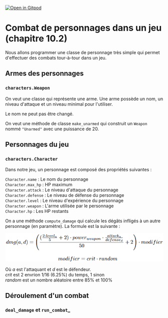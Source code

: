 [![Open in Gitpod](https://gitpod.io/button/open-in-gitpod.svg)](https://gitpod-redirect-0.herokuapp.com/)

# Combat de personnages dans un jeu (chapitre 10.2)

<!-- Avant de commencer. Consulter les instructions à suivre dans [instructions.md](instructions.md) -->

Nous allons programmer une classe de personnage très simple qui permet d'effectuer des combats tour-à-tour dans un jeu.

## Armes des personnages
### `characters.Weapon`

On veut une classe qui représente une arme. Une arme possède un nom, un niveau d'attaque et un niveau minimal pour l'utiliser.

Le nom ne peut pas être changé.

On veut une méthode de classe `make_unarmed` qui construit un `Weapon` nommé `"Unarmed"` avec une puissance de 20.

## Personnages du jeu
### `characters.Character`

Dans notre jeu, un personnage est composé des propriétés suivantes :

`Character.name` : Le nom du personnage <br>
`Character.max_hp` : HP maximum <br>
`Character.attack` : Le niveau d'attaque du personnage <br>
`Character.defense` : Le niveau de défense du personnage <br>
`Character.level` : Le niveau d'expérience du personnage <br>
`Character.weapon` : L'arme utilisée par le personnage <br>
`Character.hp` : Les HP restants <br>

On a une méthode `compute_damage` qui calcule les dégâts infligés à un autre personnage (en paramètre). La formule est la suivante : 

<img src="doc/assets/dmg_eq.png" width="600">

Où *a* est l'attaquant et *d* est le défendeur. <br>
*crit* est 2 envrion 1/16 (6.25%) du temps, 1 sinon <br>
*random* est un nombre aléatoire entre 85% et 100%

## Déroulement d'un combat
### `deal_damage` et `run_combat`_

